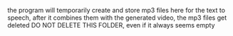 the program will temporarily create and store mp3 files here for the text to speech, after it combines them with the generated video, the mp3 files get deleted
DO NOT DELETE THIS FOLDER, even if it always seems empty
